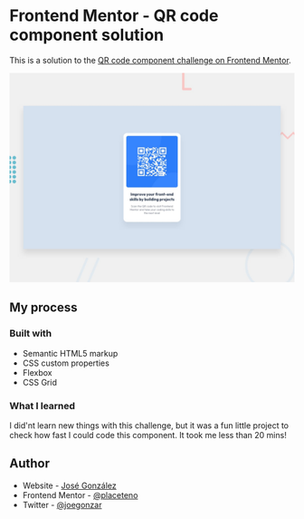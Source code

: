 # Frontend Mentor - QR code component solution

This is a solution to the
[QR code component challenge on Frontend Mentor](https://www.frontendmentor.io/challenges/qr-code-component-iux_sIO_H).

![](./design/desktop-preview.jpg)

## My process

### Built with

- Semantic HTML5 markup
- CSS custom properties
- Flexbox
- CSS Grid

### What I learned

I did'nt learn new things with this challenge, but it was a fun little project
to check how fast I could code this component. It took me less than 20 mins!

## Author

- Website - [José González](https://dev-jose.com)
- Frontend Mentor -
  [@placeteno](https://www.frontendmentor.io/profile/placeteno)
- Twitter - [@joegonzar](https://www.twitter.com/joegonzar)
